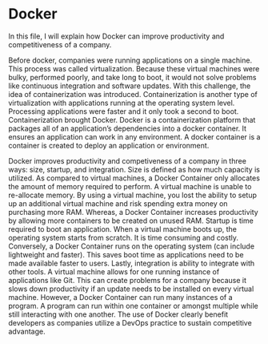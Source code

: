 # Docker

In this file, I will explain how Docker can improve productivity and competitiveness of a company.


Before docker, companies were running applications on a single machine. This process was called virtualization. Because these virtual machines were bulky, performed poorly, and take long to boot, it would not solve problems like continuous integration and software updates. With this challenge, the idea of containerization was introduced. Containerization is another type of virtualization with applications running at the operating system level. Processing applications were faster and it only took a second to boot. Containerization brought Docker. Docker is a containerization platform that packages all of an application’s dependencies into a docker container. It ensures an application can work in any environment. A docker container is a container is created to deploy an application or environment.

Docker improves productivity and competiveness of a company in three ways: size, startup, and integration. Size is defined as how much capacity is utilized. As compared to virtual machines, a Docker Container only allocates the amount of memory required to perform. A virtual machine is unable to re-allocate memory. By using a virtual machine, you lost the ability to setup up an additional virtual machine and risk spending extra money on purchasing more RAM. Whereas, a Docker Container increases productivity by allowing more containers to be created on unused RAM. Startup is time required to boot an application. When a virtual machine boots up, the operating system starts from scratch. It is time consuming and costly. Conversely, a Docker Container runs on the operating system (can include lightweight and faster). This saves boot time as applications need to be made available faster to users.  Lastly, integration is ability to integrate with other tools. A virtual machine allows for one running instance of applications like Git. This can create problems for a company because it slows down productivity if an update needs to be installed on every virtual machine. However,  a Docker Container can run many instances of a program. A program can run within one container or amongst multiple while still interacting with one another. The use of Docker clearly benefit developers as companies utilize a DevOps practice to sustain competitive advantage.



